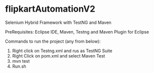 # flipkartAutomationV2
Selenium Hybrid Framework with TestNG and Maven

PreRequisites:
Eclipse IDE, 
Maven, 
Testng and Maven Plugin for Eclipse

Commands to run the project (any from below):
1. Right click on Testng.xml and rus as TestNG Suite
2. Right Click on pom.xml and select Maven Test
3. mvn test 
4. Run.sh
